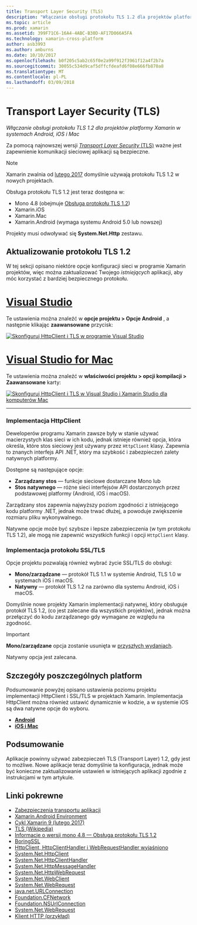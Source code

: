 ```yaml
---
title: Transport Layer Security (TLS)
description: "Włączanie obsługi protokołu TLS 1.2 dla projektów platformy Xamarin w systemach Android, iOS i Mac"
ms.topic: article
ms.prod: xamarin
ms.assetid: 399F71C6-16A4-4ABC-B30D-AF17D066A5FA
ms.technology: xamarin-cross-platform
author: asb3993
ms.author: amburns
ms.date: 10/10/2017
ms.openlocfilehash: b0f205c5ab2c65f0e2a99f912f3961f12a4f2b7a
ms.sourcegitcommit: 30055c534d9caf5dffcfdeafd6f08e666fb870a8
ms.translationtype: MT
ms.contentlocale: pl-PL
ms.lasthandoff: 03/09/2018
---
```

# <a name="transport-layer-security-tls"></a>Transport Layer Security (TLS)

_Włączanie obsługi protokołu TLS 1.2 dla projektów platformy Xamarin w systemach Android, iOS i Mac_

Za pomocą najnowszej wersji [ _Transport Layer Security_ (TLS)](https://en.wikipedia.org/wiki/Transport_Layer_Security) ważne jest zapewnienie komunikacji sieciowej aplikacji są bezpieczne.

> [!NOTE]
> Xamarin zwalnia od [lutego 2017](https://releases.xamarin.com/stable-release-cycle-9/) domyślnie używają protokołu TLS 1.2 w nowych projektach.

Obsługa protokołu TLS 1.2 jest teraz dostępna w:

* Mono 4.8 (obejmuje [Obsługa protokołu TLS 1.2](http://www.mono-project.com/docs/about-mono/releases/4.8.0/#tls-12-support))
* Xamarin.iOS
* Xamarin.Mac
* Xamarin.Android (wymaga systemu Android 5.0 lub nowszej)

Projekty musi odwoływać się **System.Net.Http** zestawu. 

## <a name="updating-to-tls-12"></a>Aktualizowanie protokołu TLS 1.2

W tej sekcji opisano niektóre opcje konfiguracji sieci w programie Xamarin projektów, więc można zaktualizować Twojego _istniejących_ aplikacji, aby móc korzystać z bardziej bezpiecznego protokołu.


# <a name="visual-studiotabvswin"></a>[Visual Studio](#tab/vswin)

Te ustawienia można znaleźć w **opcje projektu > Opcje Android** , a następnie klikając **zaawansowane** przycisk: 

[![Skonfiguruj HttpClient i TLS w programie Visual Studio](transport-layer-security-images/properties-vs-sml.png)](transport-layer-security-images/properties-vs.png#lightbox)

# <a name="visual-studio-for-mactabvsmac"></a>[Visual Studio for Mac](#tab/vsmac)
Te ustawienia można znaleźć w **właściwości projektu > opcji kompilacji > Zaawansowane** karty:

[![Skonfiguruj HttpClient i TLS w Visual Studio i Xamarin Studio dla komputerów Mac](transport-layer-security-images/properties-xs-sml.png)](transport-layer-security-images/properties-xs.png#lightbox)

-----


### <a name="httpclient-implementation"></a>Implementacja HttpClient

Deweloperów programu Xamarin zawsze były w stanie używać macierzystych klas sieci w ich kodu, jednak istnieje również opcja, która określa, które stos sieciowy jest używany przez `HttpClient` klasy. Zapewnia to znanych interfejs API .NET, który ma szybkość i zabezpieczeń zalety natywnych platformy.

Dostępne są następujące opcje:

- **Zarządzany stos** — funkcje sieciowe dostarczane Mono lub
- **Stos natywnego** — różne sieci interfejsów API dostarczonych przez podstawowej platformy (Android, iOS i macOS).

Zarządzany stos zapewnia najwyższy poziom zgodności z istniejącego kodu platformy .NET, jednak może trwać dłużej, a powoduje zwiększenie rozmiaru pliku wykonywalnego.

Natywne opcje może być szybsze i lepsze zabezpieczenia (w tym protokołu TLS 1.2), ale mogą nie zapewnić wszystkich funkcji i opcji `HttpClient` klasy.


### <a name="ssltls-implementation"></a>Implementacja protokołu SSL/TLS

Opcje projektu pozwalają również wybrać życie SSL/TLS do obsługi:

- **Mono/zarządzane** — protokół TLS 1.1 w systemie Android, TLS 1.0 w systemach iOS i macOS.
- **Natywny** — protokół TLS 1.2 na zarówno dla systemu Android, iOS i macOS.

Domyślnie nowe projekty Xamarin implementacji natywnej, który obsługuje protokół TLS 1.2, (co jest zalecane dla wszystkich projektów), jednak można przełączyć do kodu zarządzanego gdy wymagane ze względu na zgodność.

> [!IMPORTANT]
> **Mono/zarządzane** opcja zostanie usunięta w [przyszłych wydaniach](https://developer.xamarin.com/releases/ios/xamarin.ios_10/xamarin.ios_10.8/).
>
> Natywny opcja jest zalecana.

## <a name="platform-specific-details"></a>Szczegóły poszczególnych platform

Podsumowanie powyżej opisano ustawienia poziomu projektu implementacji HttpClient i SSL/TLS w projektach Xamarin. Implementacja HttpClient można również ustawić dynamicznie w kodzie, a w systemie iOS są dwa natywne opcje do wyboru.

- [**Android**](~/android/app-fundamentals/http-stack.md)
- [**iOS i Mac**](~/cross-platform/macios/http-stack.md)


## <a name="summary"></a>Podsumowanie

Aplikacje powinny używać zabezpieczeń TLS (Transport Layer) 1.2, gdy jest to możliwe.
Nowe aplikacje teraz domyślnie ta konfiguracja, jednak może być konieczne zaktualizowanie ustawień w istniejących aplikacji zgodnie z instrukcjami w tym artykule.

## <a name="related-links"></a>Linki pokrewne

- [Zabezpieczenia transportu aplikacji](~/ios/app-fundamentals/ats.md)
- [Xamarin.Android Environment](~/android/deploy-test/environment.md)
- [Cykl Xamarin 9 (lutego 2017)](https://releases.xamarin.com/stable-release-cycle-9/)
- [TLS (Wikipedia)](https://en.wikipedia.org/wiki/Transport_Layer_Security)
- [Informacje o wersji mono 4.8 — Obsługa protokołu TLS 1.2](http://www.mono-project.com/docs/about-monohttps://developer.xamarin.com/releases/4.8.0/#tls-12-support)
- [BoringSSL](https://boringssl.googlesource.com/boringssl/)
- [HttpClient, HttpClientHandler i WebRequestHandler wyjaśniono](https://blogs.msdn.microsoft.com/henrikn/2012/08/07/httpclient-httpclienthandler-and-webrequesthandler-explained/)
- [System.Net.HttpClient](https://msdn.microsoft.com/en-us/library/system.net.http.httpclient(v=vs.118).aspx)
- [System.Net.HttpClientHandler](https://msdn.microsoft.com/en-us/library/system.net.http.httpclienthandler(v=vs.118).aspx)
- [System.Net.HttpMessageHandler](https://msdn.microsoft.com/en-us/library/system.net.http.httpmessagehandler(v=vs.118).aspx)
- [System.Net.HttpWebRequest](https://msdn.microsoft.com/en-us/library/system.net.httpwebrequest(v=vs.110).aspx)
- [System.Net.WebClient](https://msdn.microsoft.com/en-us/library/system.net.webclient(v=vs.110).aspx)
- [System.Net.WebRequest](https://msdn.microsoft.com/en-us/library/system.net.webrequest(v=vs.110).aspx)
- [java.net.URLConnection](http://developer.android.com/reference/java/net/URLConnection.html)
- [Foundation.CFNetwork](https://developer.xamarin.com/api/type/CoreFoundation.CFNetwork/)
- [Foundation.NSUrlConnection](https://developer.xamarin.com/api/type/Foundation.NSUrlConnection/)
- [System.Net.WebRequest](https://msdn.microsoft.com/en-us/library/system.net.webrequest(v=vs.110).aspx)
- [Klient HTTP (przykład)](https://developer.xamarin.com/samples/monotouch/HttpClient/)
